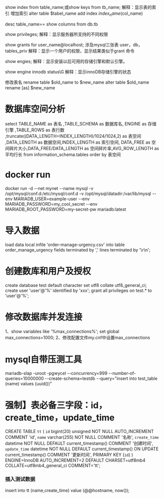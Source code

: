 show index from table_name;或show keys from tb_name;
解释：显示表的索引
增加索引
alter table $tabel_name add index $index_name ($col_name)

desc table_name== show columns from db.tb

show privileges;
解释：显示服务器所支持的不同权限

show grants for user_name@localhost;   涉及mysql三张表 user，db，tables_priv
解释：显示一个用户的权限，显示结果类似于grant 命令

show engies;
解释：显示安装以后可用的存储引擎和默认引擎。

show engine innodb status\G
解释：显示innoDB存储引擎的状态

修改表名
rename table $old_name to $new_name
alter table $old_name rename [as] $new_name

# 数据库空间分析
select TABLE_NAME as 表名 ,TABLE_SCHEMA as 数据库名, ENGINE as 存储引擎 ,TABLE_ROWS as 表行数 ,truncate((DATA_LENGTH+INDEX_LENGTH)/1024/1024,2) as 表空间 ,DATA_LENGTH as 数据空间,INDEX_LENGTH as 索引空间, DATA_FREE as 空间碎片大小,DATA_FREE/DATA_LENGTH as 空间碎片率,AVG_ROW_LENGTH as 平均行长 from information_schema.tables order by 表空间

# docker run
docker run -d --net mynet --name mysql -v /opt/mysql/conf.d:/etc/mysql/conf.d  -v /opt/mysql/datadir:/var/lib/mysql --env MARIADB_USER=example-user --env MARIADB_PASSWORD=my_cool_secret --env MARIADB_ROOT_PASSWORD=my-secret-pw mariadb:latest 

# 导入数据
load data local infile 'order-manage-urgency.csv' into table order_manage_urgency fields terminated by ',' lines
terminated by '\r\n';


# 创建数库和用户及授权
create database test default character set utf8 collate utf8_general_ci;
create user 'user'@'%' identified by 'xxx';
 grant all privileges on test.* to 'user'@'%';

 # 修改数据库并发连接
 1、show variables like '%max_connections%';
 set global max_connections=1000;
 2、修改配置文件my.cnf中设置max_connections

 # mysql自带压测工具
 mariadb-slap -uroot -pgwycel --concurrency=999 --number-of-queries=10000000 --create-schema=testdb --query="insert into test_table (name) values (uuid())"

 # 强制】表必备三字段：id，create_time，update_time
  CREATE TABLE `tt` (
  `id` bigint(20) unsigned NOT NULL AUTO_INCREMENT COMMENT 'id',
  `name` varchar(255) NOT NULL COMMENT '名称',
  `create_time` datetime NOT NULL DEFAULT current_timestamp() COMMENT '创建时间',
  `update_time` datetime NOT NULL DEFAULT current_timestamp() ON UPDATE current_timestamp() COMMENT '更新时间',
  PRIMARY KEY (`id`)
) ENGINE=InnoDB AUTO_INCREMENT=2 DEFAULT CHARSET=utf8mb4 COLLATE=utf8mb4_general_ci COMMENT='tt';
### 插入测试数据
insert into tt (name,create_time) value (@@hostname, now());
 
